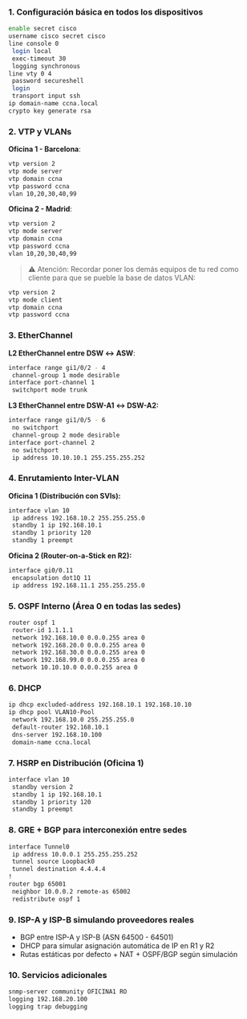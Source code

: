 ### 1. Configuración básica en todos los dispositivos

```bash
enable secret cisco
username cisco secret cisco
line console 0
 login local
 exec-timeout 30
 logging synchronous
line vty 0 4
 password secureshell
 login
 transport input ssh
ip domain-name ccna.local
crypto key generate rsa
``` 


### 2. VTP y VLANs

**Oficina 1 - Barcelona**:

```bash
vtp version 2
vtp mode server
vtp domain ccna
vtp password ccna
vlan 10,20,30,40,99
``` 

**Oficina 2 - Madrid**:

```bash
vtp version 2
vtp mode server
vtp domain ccna
vtp password ccna
vlan 10,20,30,40,99
``` 

> ⚠️ Atención: Recordar poner los demás equipos de tu red como cliente para que se pueble la base de datos VLAN:

```bash
vtp version 2
vtp mode client
vtp domain ccna
vtp password ccna
``` 

### 3. EtherChannel

**L2 EtherChannel entre DSW ↔ ASW**:

```bash
interface range gi1/0/2 - 4
 channel-group 1 mode desirable
interface port-channel 1
 switchport mode trunk
``` 

**L3 EtherChannel entre DSW-A1 ↔ DSW-A2:**

```bash
interface range gi1/0/5 - 6
 no switchport
 channel-group 2 mode desirable
interface port-channel 2
 no switchport
 ip address 10.10.10.1 255.255.255.252
``` 

### 4. Enrutamiento Inter-VLAN

**Oficina 1 (Distribución con SVIs):**

```bash
interface vlan 10
 ip address 192.168.10.2 255.255.255.0
 standby 1 ip 192.168.10.1
 standby 1 priority 120
 standby 1 preempt
``` 

**Oficina 2 (Router-on-a-Stick en R2):**

```bash
interface gi0/0.11
 encapsulation dot1Q 11
 ip address 192.168.11.1 255.255.255.0
``` 

### 5. OSPF Interno (Área 0 en todas las sedes)

```bash
router ospf 1
 router-id 1.1.1.1
 network 192.168.10.0 0.0.0.255 area 0
 network 192.168.20.0 0.0.0.255 area 0
 network 192.168.30.0 0.0.0.255 area 0
 network 192.168.99.0 0.0.0.255 area 0
 network 10.10.10.0 0.0.0.255 area 0
``` 

### 6. DHCP

```bash
ip dhcp excluded-address 192.168.10.1 192.168.10.10
ip dhcp pool VLAN10-Pool
 network 192.168.10.0 255.255.255.0
 default-router 192.168.10.1
 dns-server 192.168.10.100
 domain-name ccna.local
``` 

### 7. HSRP en Distribución (Oficina 1)

```bash
interface vlan 10
 standby version 2
 standby 1 ip 192.168.10.1
 standby 1 priority 120
 standby 1 preempt
``` 

### 8. GRE + BGP para interconexión entre sedes

```bash
interface Tunnel0
 ip address 10.0.0.1 255.255.255.252
 tunnel source Loopback0
 tunnel destination 4.4.4.4
!
router bgp 65001
 neighbor 10.0.0.2 remote-as 65002
 redistribute ospf 1
``` 

### 9. ISP-A y ISP-B simulando proveedores reales

- BGP entre ISP-A y ISP-B (ASN 64500 - 64501)
- DHCP para simular asignación automática de IP en R1 y R2
- Rutas estáticas por defecto + NAT + OSPF/BGP según simulación

### 10. Servicios adicionales

```bash
snmp-server community OFICINA1 RO
logging 192.168.20.100
logging trap debugging
```

